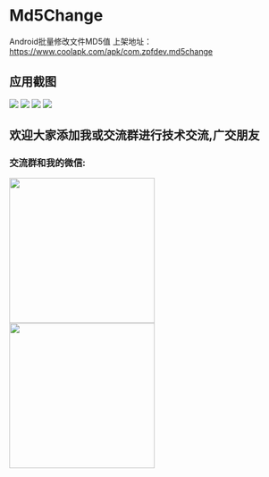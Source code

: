 # Md5Change
Android批量修改文件MD5值
上架地址：https://www.coolapk.com/apk/com.zpfdev.md5change
## 应用截图
<div class="ex-screenshot-thumb-carousel">
                                                        <img src="http://image.coolapk.com/apk_image/2022/0305/09/47c774c4ac1cb8175af7f69101300d2-292990-o_1ftbsreq211f3gbhnu4b3p187k13-uid-896706@1080x2340.jpg.t.jpg" data-toggle="modal" data-target="#ex-screenshot-modal" onclick="$(&quot;#ex-screenshot-carousel&quot;).carousel(0);">
                                                        <img src="http://image.coolapk.com/apk_image/2022/0305/09/e7f635feeaed0c5d7a8db5b0f6e1475-292990-o_1ftbsrl861hvs6t2k4vqf71kmj1f-uid-896706@1080x2340.jpg.t.jpg" data-toggle="modal" data-target="#ex-screenshot-modal" onclick="$(&quot;#ex-screenshot-carousel&quot;).carousel(1);">
                                                        <img src="http://image.coolapk.com/apk_image/2022/0305/09/297eac34d30eeffcbb3ccce43070d96-292990-o_1ftbsrijn151biqp1srg1i921cl819-uid-896706@1080x2340.jpg.t.jpg" data-toggle="modal" data-target="#ex-screenshot-modal" onclick="$(&quot;#ex-screenshot-carousel&quot;).carousel(2);">
                                                        <img src="http://image.coolapk.com/apk_image/2022/0305/10/922517aebf05772b88a75b09f419519-292990-o_1ftbsvoj41ldgrlq1gf8hb16uq21-uid-896706@1080x2340.jpg.t.jpg" data-toggle="modal" data-target="#ex-screenshot-modal" onclick="$(&quot;#ex-screenshot-carousel&quot;).carousel(3);">
</div>

## 欢迎大家添加我或交流群进行技术交流,广交朋友  
### 交流群和我的微信:  
<img src="https://files.catbox.moe/21ftzt.png"  width="260"/><img src="https://files.catbox.moe/49cvq4.png" width="260" />  
